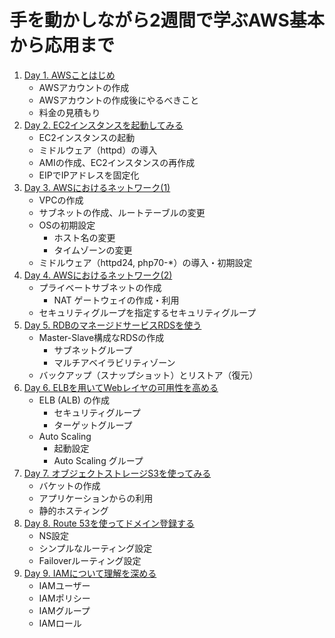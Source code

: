 # 手を動かしながら2週間で学ぶAWS基本から応用まで

1. [Day 1. AWSことはじめ](./Day-1.AWSことはじめ.md)
   - AWSアカウントの作成
   - AWSアカウントの作成後にやるべきこと
   - 料金の見積もり
1. [Day 2. EC2インスタンスを起動してみる](./Day-2.EC2インスタンスを起動してみる.md)
   - EC2インスタンスの起動
   - ミドルウェア（httpd）の導入
   - AMIの作成、EC2インスタンスの再作成
   - EIPでIPアドレスを固定化
1. [Day 3. AWSにおけるネットワーク(1)](./Day-3.AWSにおけるネットワーク(1).md)
   - VPCの作成
   - サブネットの作成、ルートテーブルの変更
   - OSの初期設定
     - ホスト名の変更
     - タイムゾーンの変更
   - ミドルウェア（httpd24, php70-*）の導入・初期設定
1. [Day 4. AWSにおけるネットワーク(2)](./Day-4.AWSにおけるネットワーク(2).md)
   - プライベートサブネットの作成
     - NAT ゲートウェイの作成・利用
   - セキュリティグループを指定するセキュリティグループ
1. [Day 5. RDBのマネージドサービスRDSを使う](./Day-5.RDBのマネージドサービスRDSを使う.md)
   - Master-Slave構成なRDSの作成
     - サブネットグループ
     - マルチアベイラビリティゾーン
   - バックアップ（スナップショット）とリストア（復元）
1. [Day 6. ELBを用いてWebレイヤの可用性を高める](./Day-6.ELBを用いてWebレイヤの可用性を高める.md)
   - ELB (ALB) の作成
     - セキュリティグループ
     - ターゲットグループ
   - Auto Scaling
     - 起動設定
     - Auto Scaling グループ
1. [Day 7. オブジェクトストレージS3を使ってみる](./Day-7.オブジェクトストレージS3を使ってみる.md)
   - バケットの作成
   - アプリケーションからの利用
   - 静的ホスティング
1. [Day 8. Route 53を使ってドメイン登録する](./Day-8.Route53を使ってドメイン登録する.md)
   - NS設定
   - シンプルなルーティング設定
   - Failoverルーティング設定
1. [Day 9. IAMについて理解を深める](./Day-9.IAMについて理解を深める.md)
   - IAMユーザー
   - IAMポリシー
   - IAMグループ
   - IAMロール